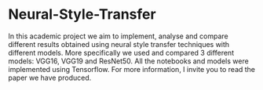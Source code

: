 # Neural-Style-Transfer
In this academic project we aim to implement, analyse and compare different results obtained using neural style transfer techniques with different models. More specifically we used and compared 3 different models: VGG16, VGG19 and ResNet50. All the notebooks and models were implemented using Tensorflow.
For more information, I invite you to read the paper we have produced.

